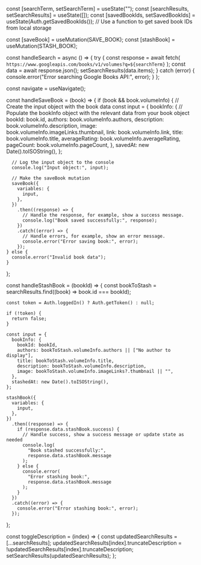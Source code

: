 const [searchTerm, setSearchTerm] = useState("");
  const [searchResults, setSearchResults] = useState([]);
  const [savedBookIds, setSavedBookIds] = useState(Auth.getSavedBookIds()); // Use a function to get saved book IDs from local storage

  const [saveBook] = useMutation(SAVE_BOOK);
  const [stashBook] = useMutation(STASH_BOOK);

  

  const handleSearch = async () => {
    try {
      const response = await fetch(
        `https://www.googleapis.com/books/v1/volumes?q=${searchTerm}`
      );
      const data = await response.json();
      setSearchResults(data.items);
    } catch (error) {
      console.error("Error searching Google Books API:", error);
    }
  };

  const navigate = useNavigate();

  const handleSaveBook = (book) => {
    if (book && book.volumeInfo) {
      // Create the input object with the book data
      const input = {
        bookInfo: {
          // Populate the bookInfo object with the relevant data from your book object
          bookId: book.id,
          authors: book.volumeInfo.authors,
          description: book.volumeInfo.description,
          image: book.volumeInfo.imageLinks.thumbnail,
          link: book.volumeInfo.link,
          title: book.volumeInfo.title,
          averageRating: book.volumeInfo.averageRating,
          pageCount: book.volumeInfo.pageCount,
        },
        savedAt: new Date().toISOString(),
      };

      // Log the input object to the console
      console.log("Input object:", input);

      // Make the saveBook mutation
      saveBook({
        variables: {
          input,
        },
      })
        .then((response) => {
          // Handle the response, for example, show a success message.
          console.log("Book saved successfully:", response);
        })
        .catch((error) => {
          // Handle errors, for example, show an error message.
          console.error("Error saving book:", error);
        });
    } else {
      console.error("Invalid book data");
    }
  };

  const handleStashBook = (bookId) => {
    const bookToStash = searchResults.find((book) => book.id === bookId);

    const token = Auth.loggedIn() ? Auth.getToken() : null;

    if (!token) {
      return false;
    }

    const input = {
      bookInfo: {
        bookId: bookId,
        authors: bookToStash.volumeInfo.authors || ["No author to display"],
        title: bookToStash.volumeInfo.title,
        description: bookToStash.volumeInfo.description,
        image: bookToStash.volumeInfo.imageLinks?.thumbnail || "",
      },
      stashedAt: new Date().toISOString(),
    };

    stashBook({
      variables: {
        input,
      },
    })
      .then((response) => {
        if (response.data.stashBook.success) {
          // Handle success, show a success message or update state as needed
          console.log(
            "Book stashed successfully:",
            response.data.stashBook.message
          );
        } else {
          console.error(
            "Error stashing book:",
            response.data.stashBook.message
          );
        }
      })
      .catch((error) => {
        console.error("Error stashing book:", error);
      });
  };

  const toggleDescription = (index) => {
    const updatedSearchResults = [...searchResults];
    updatedSearchResults[index].truncateDescription =
      !updatedSearchResults[index].truncateDescription;
    setSearchResults(updatedSearchResults);
  };